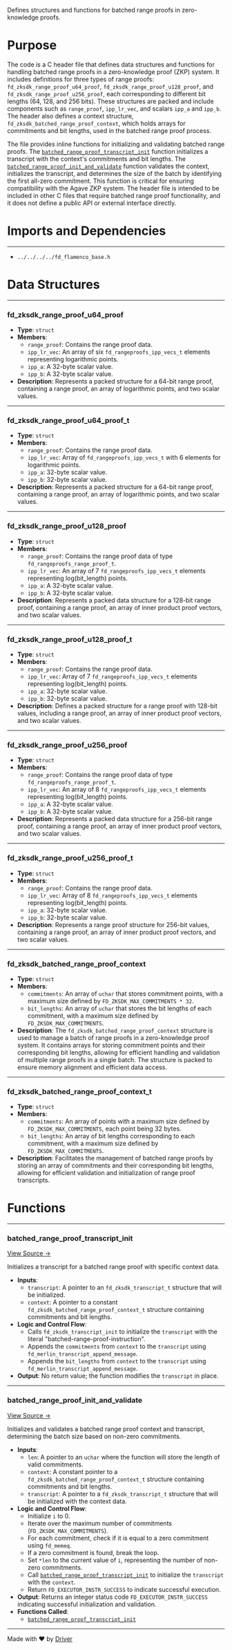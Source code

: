 <!--------------------------------------------------------------------------------->
<!-- IMPORTANT: This file is auto-generated by Driver (https://driver.ai). -------->
<!-- Manual edits may be overwritten on future commits. --------------------------->
<!--------------------------------------------------------------------------------->

Defines structures and functions for batched range proofs in zero-knowledge proofs.

# Purpose
The code is a C header file that defines data structures and functions for handling batched range proofs in a zero-knowledge proof (ZKP) system. It includes definitions for three types of range proofs: `fd_zksdk_range_proof_u64_proof`, `fd_zksdk_range_proof_u128_proof`, and `fd_zksdk_range_proof_u256_proof`, each corresponding to different bit lengths (64, 128, and 256 bits). These structures are packed and include components such as `range_proof`, `ipp_lr_vec`, and scalars `ipp_a` and `ipp_b`. The header also defines a context structure, `fd_zksdk_batched_range_proof_context`, which holds arrays for commitments and bit lengths, used in the batched range proof process.

The file provides inline functions for initializing and validating batched range proofs. The [`batched_range_proof_transcript_init`](<#batched_range_proof_transcript_init>) function initializes a transcript with the context's commitments and bit lengths. The [`batched_range_proof_init_and_validate`](<#batched_range_proof_init_and_validate>) function validates the context, initializes the transcript, and determines the size of the batch by identifying the first all-zero commitment. This function is critical for ensuring compatibility with the Agave ZKP system. The header file is intended to be included in other C files that require batched range proof functionality, and it does not define a public API or external interface directly.
# Imports and Dependencies

---
- `../../../../fd_flamenco_base.h`


# Data Structures

---
### fd\_zksdk\_range\_proof\_u64\_proof
- **Type**: ``struct``
- **Members**:
    - `range_proof`: Contains the range proof data.
    - `ipp_lr_vec`: An array of six `fd_rangeproofs_ipp_vecs_t` elements representing logarithmic points.
    - `ipp_a`: A 32-byte scalar value.
    - `ipp_b`: A 32-byte scalar value.
- **Description**: Represents a packed structure for a 64-bit range proof, containing a range proof, an array of logarithmic points, and two scalar values.


---
### fd\_zksdk\_range\_proof\_u64\_proof\_t
- **Type**: ``struct``
- **Members**:
    - `range_proof`: Contains the range proof data.
    - `ipp_lr_vec`: Array of `fd_rangeproofs_ipp_vecs_t` with 6 elements for logarithmic points.
    - `ipp_a`: 32-byte scalar value.
    - `ipp_b`: 32-byte scalar value.
- **Description**: Represents a packed structure for a 64-bit range proof, containing a range proof, an array of logarithmic points, and two scalar values.


---
### fd\_zksdk\_range\_proof\_u128\_proof
- **Type**: ``struct``
- **Members**:
    - `range_proof`: Contains the range proof data of type `fd_rangeproofs_range_proof_t`.
    - `ipp_lr_vec`: An array of 7 `fd_rangeproofs_ipp_vecs_t` elements representing log(bit_length) points.
    - `ipp_a`: A 32-byte scalar value.
    - `ipp_b`: A 32-byte scalar value.
- **Description**: Represents a packed data structure for a 128-bit range proof, containing a range proof, an array of inner product proof vectors, and two scalar values.


---
### fd\_zksdk\_range\_proof\_u128\_proof\_t
- **Type**: ``struct``
- **Members**:
    - `range_proof`: Contains the range proof data.
    - `ipp_lr_vec`: Array of 7 `fd_rangeproofs_ipp_vecs_t` elements representing log(bit_length) points.
    - `ipp_a`: 32-byte scalar value.
    - `ipp_b`: 32-byte scalar value.
- **Description**: Defines a packed structure for a range proof with 128-bit values, including a range proof, an array of inner product proof vectors, and two scalar values.


---
### fd\_zksdk\_range\_proof\_u256\_proof
- **Type**: ``struct``
- **Members**:
    - `range_proof`: Contains the range proof data of type `fd_rangeproofs_range_proof_t`.
    - `ipp_lr_vec`: An array of 8 `fd_rangeproofs_ipp_vecs_t` elements representing log(bit_length) points.
    - `ipp_a`: A 32-byte scalar value.
    - `ipp_b`: A 32-byte scalar value.
- **Description**: Represents a packed data structure for a 256-bit range proof, containing a range proof, an array of inner product proof vectors, and two scalar values.


---
### fd\_zksdk\_range\_proof\_u256\_proof\_t
- **Type**: ``struct``
- **Members**:
    - `range_proof`: Contains the range proof data.
    - `ipp_lr_vec`: Array of 8 `fd_rangeproofs_ipp_vecs_t` elements representing log(bit_length) points.
    - `ipp_a`: 32-byte scalar value.
    - `ipp_b`: 32-byte scalar value.
- **Description**: Represents a range proof structure for 256-bit values, containing a range proof, an array of inner product proof vectors, and two scalar values.


---
### fd\_zksdk\_batched\_range\_proof\_context
- **Type**: ``struct``
- **Members**:
    - `commitments`: An array of `uchar` that stores commitment points, with a maximum size defined by `FD_ZKSDK_MAX_COMMITMENTS * 32`.
    - `bit_lengths`: An array of `uchar` that stores the bit lengths of each commitment, with a maximum size defined by `FD_ZKSDK_MAX_COMMITMENTS`.
- **Description**: The `fd_zksdk_batched_range_proof_context` structure is used to manage a batch of range proofs in a zero-knowledge proof system. It contains arrays for storing commitment points and their corresponding bit lengths, allowing for efficient handling and validation of multiple range proofs in a single batch. The structure is packed to ensure memory alignment and efficient data access.


---
### fd\_zksdk\_batched\_range\_proof\_context\_t
- **Type**: ``struct``
- **Members**:
    - `commitments`: An array of points with a maximum size defined by `FD_ZKSDK_MAX_COMMITMENTS`, each point being 32 bytes.
    - `bit_lengths`: An array of bit lengths corresponding to each commitment, with a maximum size defined by `FD_ZKSDK_MAX_COMMITMENTS`.
- **Description**: Facilitates the management of batched range proofs by storing an array of commitments and their corresponding bit lengths, allowing for efficient validation and initialization of range proof transcripts.


# Functions

---
### batched\_range\_proof\_transcript\_init<!-- {{#callable:batched_range_proof_transcript_init}} -->
[View Source →](<../../../../../../../../src/flamenco/runtime/program/zksdk/instructions/fd_zksdk_batched_range_proofs.h#L37>)

Initializes a transcript for a batched range proof with specific context data.
- **Inputs**:
    - `transcript`: A pointer to an `fd_zksdk_transcript_t` structure that will be initialized.
    - `context`: A pointer to a constant `fd_zksdk_batched_range_proof_context_t` structure containing commitments and bit lengths.
- **Logic and Control Flow**:
    - Calls `fd_zksdk_transcript_init` to initialize the `transcript` with the literal "batched-range-proof-instruction".
    - Appends the `commitments` from `context` to the `transcript` using `fd_merlin_transcript_append_message`.
    - Appends the `bit_lengths` from `context` to the `transcript` using `fd_merlin_transcript_append_message`.
- **Output**: No return value; the function modifies the `transcript` in place.


---
### batched\_range\_proof\_init\_and\_validate<!-- {{#callable:batched_range_proof_init_and_validate}} -->
[View Source →](<../../../../../../../../src/flamenco/runtime/program/zksdk/instructions/fd_zksdk_batched_range_proofs.h#L54>)

Initializes and validates a batched range proof context and transcript, determining the batch size based on non-zero commitments.
- **Inputs**:
    - ``len``: A pointer to an `uchar` where the function will store the length of valid commitments.
    - ``context``: A constant pointer to a `fd_zksdk_batched_range_proof_context_t` structure containing commitments and bit lengths.
    - ``transcript``: A pointer to a `fd_zksdk_transcript_t` structure that will be initialized with the context data.
- **Logic and Control Flow**:
    - Initialize `i` to 0.
    - Iterate over the maximum number of commitments (`FD_ZKSDK_MAX_COMMITMENTS`).
    - For each commitment, check if it is equal to a zero commitment using `fd_memeq`.
    - If a zero commitment is found, break the loop.
    - Set `*len` to the current value of `i`, representing the number of non-zero commitments.
    - Call [`batched_range_proof_transcript_init`](<#batched_range_proof_transcript_init>) to initialize the `transcript` with the `context`.
    - Return `FD_EXECUTOR_INSTR_SUCCESS` to indicate successful execution.
- **Output**: Returns an integer status code `FD_EXECUTOR_INSTR_SUCCESS` indicating successful initialization and validation.
- **Functions Called**:
    - [`batched_range_proof_transcript_init`](<#batched_range_proof_transcript_init>)



---
Made with ❤️ by [Driver](https://www.driver.ai/)
